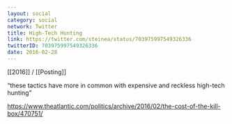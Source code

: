 ```yaml
---
layout: social
category: social
network: Twitter
title: High-Tech Hunting
link: https://twitter.com/steinea/status/703975997549326336
twitterID: 703975997549326336
date: 2016-02-28
---
```


[[2016]] / [[Posting]]

“these tactics have more in common with expensive and reckless high-tech hunting”

<https://www.theatlantic.com/politics/archive/2016/02/the-cost-of-the-kill-box/470751/>
